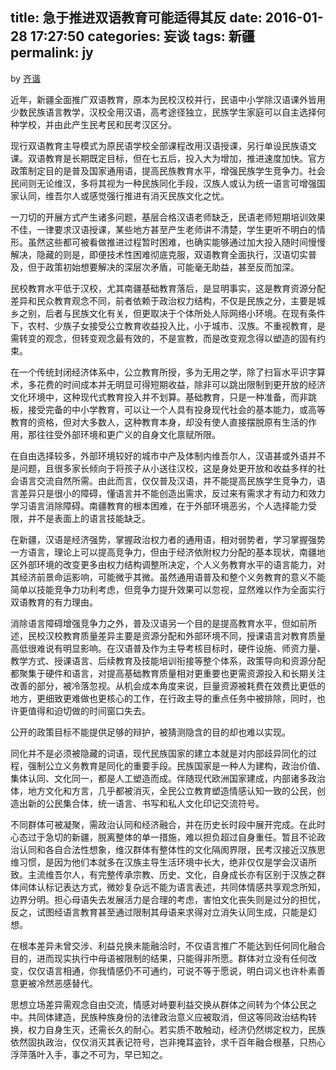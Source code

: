 title: 急于推进双语教育可能适得其反
date: 2016-01-28 17:27:50
categories: 妄谈
tags: 新疆
permalink: jy
---
by [齐谐](http://caute.net/about/)

近年，新疆全面推广双语教育，原本为民校汉校并行，民语中小学除汉语课外皆用少数民族语言教学，汉校全用汉语，高考途径独立，民族学生家庭可以自主选择何种学校，并由此产生民考民和民考汉区分。

现行双语教育主导模式为原民语学校全部课程改用汉语授课，另行单设民族语文课。双语教育是长期既定目标，但在七五后，投入大为增加，推进速度加快。官方政策制定目的是普及国家通用语，提高民族教育水平，增强民族学生竞争力。社会民间则无论维汉，多将其视为一种民族同化手段，汉族人或认为统一语言可增强国家认同，维吾尔人或感觉强行推进有消灭民族文化之忧。
<!--more-->

一刀切的开展方式产生诸多问题，基层合格汉语老师缺乏，民语老师短期培训效果不佳，一律要求汉语授课，某些地方甚至产生老师讲不清楚，学生更听不明白的情形。虽然这些都可被看做推进过程暂时困难，也确实能够通过加大投入随时间慢慢解决，隐藏的则是，即便技术性困难彻底克服，双语教育全面执行，汉语切实普及，但于政策初始想要解决的深层次矛盾，可能毫无助益，甚至反而加深。

民校教育水平低于汉校，尤其南疆基础教育落后，是显明事实，这是教育资源分配差异和民众教育观念不同，前者依赖于政治权力结构，不仅是民族之分，主要是城乡之别，后者与民族文化有关，但更取决于个体所处人际网络小环境。在现有条件下，农村、少族子女接受公立教育收益投入比，小于城市、汉族。不重视教育，是需转变的观念，但转变观念最有效的，不是宣教，而是改变观念得以塑造的固有约束。

在一个传统封闭经济体系中，公立教育所授，多为无用之学，除了扫盲水平识字算术，多花费的时间成本并无明显可得短期收益，除非可以跳出限制到更开放的经济文化环境中，这种现代式教育投入并不划算。基础教育，只是一种准备，而非跳板，接受完备的中小学教育，可以让一个人具有投身现代社会的基本能力，或高等教育的资格，但对大多数人，这种教育本身，却没有使人直接摆脱原有生活的作用，那往往受外部环境和更广义的自身文化禀赋所限。

在自由选择较多，外部环境较好的城市中产及体制内维吾尔人，汉语甚或外语并不是问题，且很多家长倾向于将孩子从小送往汉校，这是身处更开放和收益多样的社会语言交流自然所需。由此而言，仅仅普及汉语，并不能提高民族学生竞争力，语言差异只是很小的障碍，懂语言并不能创造出需求，反过来有需求才有动力和效力学习语言消除障碍。南疆教育的根本困难，在于外部环境恶劣，个人选择能力受限，并不是表面上的语言技能缺乏。

在新疆，汉语是经济强势，掌握政治权力者的通用语，相对弱势者，学习掌握强势一方语言，理论上可以提高竞争力，但由于经济依附权力分配的基本现状，南疆地区外部环境的改变更多由权力结构调整所决定，个人义务教育水平的语言能力，对其经济前景命运影响，可能微乎其微。虽然通用语普及和整个义务教育的意义不能简单以技能竞争力功利考虑，但竞争力提升效果可以忽视，显然难以作为全面实行双语教育的有力理由。

消除语言障碍增强竞争力之外，普及汉语另一个目的是提高教育水平，但如前所述，民校汉校教育质量差异主要是资源分配和外部环境不同，授课语言对教育质量高低很难说有明显影响。在汉语普及作为主导考核目标时，硬件设施、师资力量、教学方式、授课语言、后续教育及技能培训衔接等整个体系，政策导向和资源分配都聚集于硬件和语言，对提高基础教育质量相对更重要也更需资源投入和长期关注改善的部分，被冷落忽视。从机会成本角度来说，巨量资源被耗费在效费比更低的地方，更细致更难做也更核心的工作，在行政主导的重点任务中被排除，同时，也许更值得和迫切做的时间窗口失去。

公开的政策目标不能提供足够的辩护，被猜测隐含的目的却也难以实现。

同化并不是必须被隐藏的词语，现代民族国家的建立本就是对内部歧异同化的过程，强制公立义务教育是同化的重要手段。民族国家是一种人为建构，政治价值、集体认同、文化同一，都是人工塑造而成。伴随现代欧洲国家建成，内部诸多政治体，地方文化和方言，几乎都被消灭，全民公立教育塑造情感认知一致的公民，创造出新的公民集合体，统一语言、书写和私人文化印记交流符号。

不同群体可被凝聚，需政治认同和经济融合，并在历史长时段中展开完成。在此时心态过于急切的新疆，脱离整体的单一措施，难以担负超过自身重任。暂且不论政治认同和各自合法性想象，维汉群体有整体性的文化隔阂界限，民考汉接近汉族思维习惯，是因为他们本就多在汉族主导生活环境中长大，绝非仅仅是学会汉语所致。主流维吾尔人，有完整传承宗教、历史、文化，自身成长亦有区别于汉族之群体间体认标记表达方式，微妙复杂远不能为语言表述，共同体情感共享观念所知，边界分明。担心母语失去发展活力是合理的考虑，害怕文化丧失则是过分的担忧，反之，试图经语言教育甚至通过限制其母语来求得对立消失认同生成，只能是幻想。

在根本差异未曾交涉、利益兑换未能融洽时，不仅语言推广不能达到任何同化融合目的，进而现实执行中母语被限制的结果，只能得非所愿。群体对立没有任何改变，仅仅语言相通，你我情感仍不可通约，可说不等于愿说，明白词义也许朴素善意更被冷然恶感替代。

思想立场差异需观念自由交流，情感对峙要利益交换从群体之间转为个体公民之中。共同体建造，民族种族身份的法律政治意义应被取消，但这等同政治结构转换，权力自身生灭，还需长久的耐心。若实质不敢触动，经济仍然绑定权力，民族依然固执政治，仅仅消灭其表记符号，岂非掩耳盗铃，求千百年融合根基，只热心浮萍落叶入手，事之不可为，早已知之。